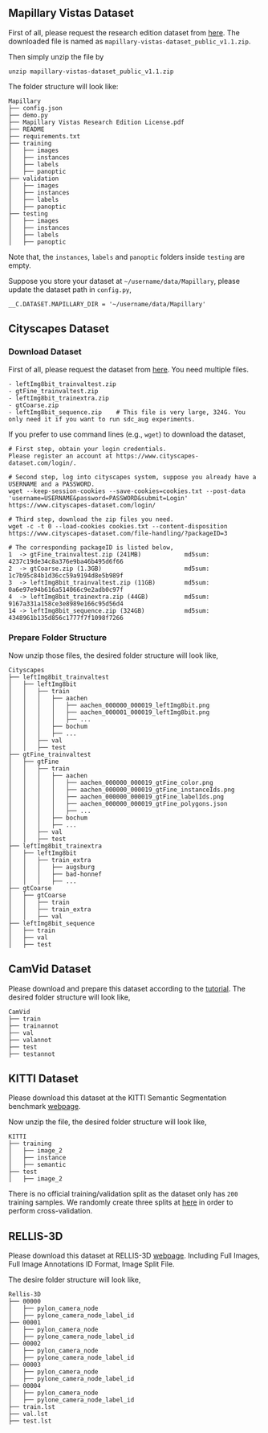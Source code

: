 ## Mapillary Vistas Dataset

First of all, please request the research edition dataset from [here](https://www.mapillary.com/dataset/vistas/). The downloaded file is named as `mapillary-vistas-dataset_public_v1.1.zip`.

Then simply unzip the file by
```shell
unzip mapillary-vistas-dataset_public_v1.1.zip
```

The folder structure will look like:
```
Mapillary
├── config.json
├── demo.py
├── Mapillary Vistas Research Edition License.pdf
├── README
├── requirements.txt
├── training
│   ├── images
│   ├── instances
│   ├── labels
│   ├── panoptic
├── validation
│   ├── images
│   ├── instances
│   ├── labels
│   ├── panoptic
├── testing
│   ├── images
│   ├── instances
│   ├── labels
│   ├── panoptic
```
Note that, the `instances`, `labels` and `panoptic` folders inside `testing` are empty. 

Suppose you store your dataset at `~/username/data/Mapillary`, please update the dataset path in `config.py`,
```
__C.DATASET.MAPILLARY_DIR = '~/username/data/Mapillary'
```

## Cityscapes Dataset

### Download Dataset
First of all, please request the dataset from [here](https://www.cityscapes-dataset.com/). You need multiple files.
```
- leftImg8bit_trainvaltest.zip
- gtFine_trainvaltest.zip
- leftImg8bit_trainextra.zip
- gtCoarse.zip
- leftImg8bit_sequence.zip    # This file is very large, 324G. You only need it if you want to run sdc_aug experiments. 
```

If you prefer to use command lines (e.g., `wget`) to download the dataset,
```
# First step, obtain your login credentials.
Please register an account at https://www.cityscapes-dataset.com/login/.

# Second step, log into cityscapes system, suppose you already have a USERNAME and a PASSWORD.
wget --keep-session-cookies --save-cookies=cookies.txt --post-data 'username=USERNAME&password=PASSWORD&submit=Login' https://www.cityscapes-dataset.com/login/

# Third step, download the zip files you need.
wget -c -t 0 --load-cookies cookies.txt --content-disposition https://www.cityscapes-dataset.com/file-handling/?packageID=3

# The corresponding packageID is listed below,
1  -> gtFine_trainvaltest.zip (241MB)            md5sum: 4237c19de34c8a376e9ba46b495d6f66
2  -> gtCoarse.zip (1.3GB)                       md5sum: 1c7b95c84b1d36cc59a9194d8e5b989f
3  -> leftImg8bit_trainvaltest.zip (11GB)        md5sum: 0a6e97e94b616a514066c9e2adb0c97f
4  -> leftImg8bit_trainextra.zip (44GB)          md5sum: 9167a331a158ce3e8989e166c95d56d4
14 -> leftImg8bit_sequence.zip (324GB)           md5sum: 4348961b135d856c1777f7f1098f7266
```

### Prepare Folder Structure

Now unzip those files, the desired folder structure will look like,
```
Cityscapes
├── leftImg8bit_trainvaltest
│   ├── leftImg8bit
│   │   ├── train
│   │   │   ├── aachen
│   │   │   │   ├── aachen_000000_000019_leftImg8bit.png
│   │   │   │   ├── aachen_000001_000019_leftImg8bit.png
│   │   │   │   ├── ...
│   │   │   ├── bochum
│   │   │   ├── ...
│   │   ├── val
│   │   ├── test
├── gtFine_trainvaltest
│   ├── gtFine
│   │   ├── train
│   │   │   ├── aachen
│   │   │   │   ├── aachen_000000_000019_gtFine_color.png
│   │   │   │   ├── aachen_000000_000019_gtFine_instanceIds.png
│   │   │   │   ├── aachen_000000_000019_gtFine_labelIds.png
│   │   │   │   ├── aachen_000000_000019_gtFine_polygons.json
│   │   │   │   ├── ...
│   │   │   ├── bochum
│   │   │   ├── ...
│   │   ├── val
│   │   ├── test
├── leftImg8bit_trainextra
│   ├── leftImg8bit
│   │   ├── train_extra
│   │   │   ├── augsburg
│   │   │   ├── bad-honnef
│   │   │   ├── ...
├── gtCoarse
│   ├── gtCoarse
│   │   ├── train
│   │   ├── train_extra
│   │   ├── val
├── leftImg8bit_sequence
│   ├── train
│   ├── val
│   ├── test
```

## CamVid Dataset

Please download and prepare this dataset according to the [tutorial](https://github.com/alexgkendall/SegNet-Tutorial/tree/master/CamVid). The desired folder structure will look like,
```
CamVid
├── train
├── trainannot
├── val
├── valannot
├── test
├── testannot
```

## KITTI Dataset

Please download this dataset at the KITTI Semantic Segmentation benchmark [webpage](http://www.cvlibs.net/datasets/kitti/eval_semantics.php). 

Now unzip the file, the desired folder structure will look like,
```
KITTI
├── training
│   ├── image_2
│   ├── instance
│   ├── semantic
├── test
│   ├── image_2
```
There is no official training/validation split as the dataset only has `200` training samples. We randomly create three splits at [here](https://github.com/NVIDIA/semantic-segmentation/blob/master/datasets/kitti.py#L41-L44) in order to perform cross-validation. 

## RELLIS-3D

Please download this dataset at RELLIS-3D [webpage](https://github.com/unmannedlab/RELLIS-3D). Including Full Images, Full Image Annotations ID Format, Image Split File.

The desire folder structure will look like,
```
Rellis-3D
├── 00000
│   ├── pylon_camera_node
│   ├── pylone_camera_node_label_id
├── 00001
│   ├── pylon_camera_node
│   ├── pylone_camera_node_label_id
├── 00002
│   ├── pylon_camera_node
│   ├── pylone_camera_node_label_id
├── 00003
│   ├── pylon_camera_node
│   ├── pylone_camera_node_label_id
├── 00004
│   ├── pylon_camera_node
│   ├── pylone_camera_node_label_id
├── train.lst
├── val.lst
├── test.lst

```


